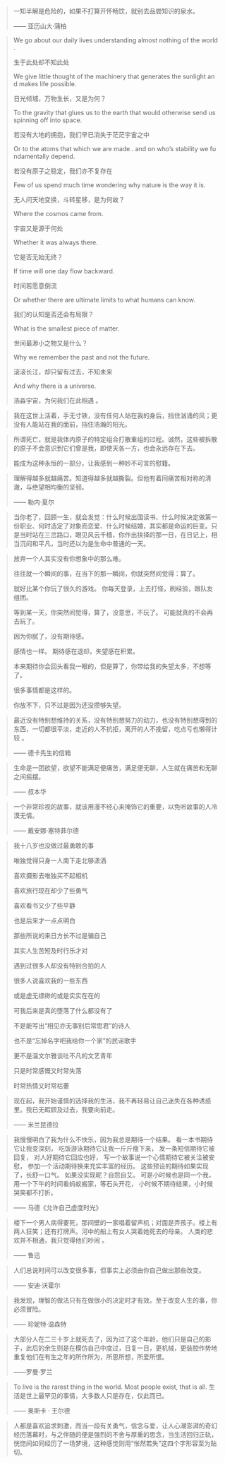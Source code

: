 > 一知半解是危险的，如果不打算开怀畅饮，就别去品尝知识的泉水。
>
> —— 亚历山大·蒲柏



> We go about our daily lives understanding almost nothing of the world.
>
>  生于此处却不知此处 
>
> We give little thought of the machinery that generates the sunlight and makes life possible.
>
>  日光倾城，万物生长，又是为何？ 
>
> To the gravity that glues us to the earth that would otherwise send us spinning off into space.
>
>  若没有大地的拥抱，我们早已消失于茫茫宇宙之中 
>
> Or to the atoms that which we are made.. and on who’s stability we fundamentally depend.
>
>  若没有原子之稳定，我们亦不复存在 
>
> Few of us spend much time wondering why nature is the way it is.
>
>  无人问天地变换，斗转星移，是为何故？
>
> Where the cosmos came from. 
>
> 宇宙又是源于何处
>
>  Whether it was always there.
>
>  它是否无始无终？
>
>  If time will one day flow backward.
>
>  时间若愿意倒流
>
>  Or whether there are ultimate limits to what humans can know. 
>
> 我们的认知是否还会有局限？
>
>  What is the smallest piece of matter.
>
>  世间最渺小之物又是什么？
>
>  Why we remember the past and not the future.
>
>  滚滚长江，却只留有过去，不知未来
>
>  And why there is a universe.
>
>  浩淼宇宙，为何我们在此相遇 。



> 我在这世上活着，手无寸铁，没有任何人站在我的身后，挡住汹涌的风；更没有人能站在我的面前，挡住浩瀚的阳光。



> 所谓死亡，就是我体内原子的特定组合打散重组的过程。诚然，这些被拆散的原子不会意识到它们曾是我，即使天各一方，也会永远存在下去。
>
> 能成为这种永恒的一部分，让我感到一种妙不可言的慰籍。



> 理解得越多就越痛苦。知道得越多就越撕裂。但他有着同痛苦相对称的清澈，与绝望相均衡的坚韧。
>
> —— 勒内·夏尔



> 当你老了，回顾一生，就会发觉：什么时候出国读书、什么时候决定做第一份职业、何时选定了对象而恋爱、什么时候结婚，其实都是命运的巨变。只是当时站在三岔路口，眼见风云千樯，你作出抉择的那一日，在日记上，相当沉闷和平凡，当时还以为是生命中普通的一天。 



> 放弃一个人其实没有你想象中的那么难。
>
> 往往就一个瞬间的事，在当下的那一瞬间，你就突然间觉得：算了。
>
> 就好比某个你玩了很久的游戏。
> 你每天登录，上去打怪，刷经验，跟队友组团。
>
> 等到某一天，你突然间觉得，算了，没意思，不玩了。
> 可能就真的不会再去玩了。
>
> 因为你腻了，没有期待感。
>
> 感情也一样。
> 期待感在退却，失望感在积累。
>
> 本来期待你会回头看我一眼的，但是算了，你带给我的失望太多，不想等了。
>
> 很多事情都是这样的。
>
> 你放不下，只不过是因为还没攒够失望。



> 最近没有特别想维持的关系，没有特别想努力的动力，也没有特别想得到的东西，一切都很平淡，走近的人不抗拒，离开的人不挽留，吃点亏也懒得计较 。
>
> —— 德卡先生的信箱 



> 生命是一团欲望，欲望不能满足便痛苦，满足便无聊，人生就在痛苦和无聊之间摇摆。 
>
> —— 叔本华 



>一个非常珍视的故事，就该用漫不经心来掩饰它的重要，以免听故事的人冷漠无情。 
>
>—— 戴安娜·塞特菲尔德 



> 我十八岁也没做过最勇敢的事
>
> 唯独觉得只身一人南下走北够潇洒
>
> 喜欢摄影去唯独买不起相机
>
> 喜欢旅行现在却少了些勇气
>
> 喜欢看书又少了些平静
>
> 也是后来才一点点明白
>
> 那些所说的来日方长不过是骗自己
>
> 其实人生苦短及时行乐才对
>
> 遇到过很多人却没有特别合拍的人
>
> 很多人说喜欢我的一些东西
>
> 或是虚无缥缈的或是实实在在的
>
> 可我后来是真的堕落了什么都没有了
>
> 不是能写出“相见亦无事别后常思君”的诗人
>
> 也不是“忘掉名字吧我给你一个家”的民谣歌手
>
> 更不是温文尔雅谈吐不凡的文艺青年
>
> 只是时常感慨又时常失落
>
> 时常热情又时常枯萎



> 现在起，我开始谨慎的选择我的生活，我不再轻易让自己迷失在各种诱惑里。我已无暇顾及过去，我要向前走。 
>
> —— 米兰昆德拉



> 我慢慢明白了我为什么不快乐，因为我总是期待一个结果。
> 看一本书期待它让我变深刻，
> 吃饭游泳期待它让我一斤斤瘦下来，
> 发一条短信期待它被回复，
> 对人好期待它回应也好，
> 写一个故事说一个心情期待它被关注被安慰，
> 参加一个活动期待换来充实丰富的经历。
> 这些预设的期待如果实现了，长舒一口气。
> 如果没实现昵？自怨自艾。
> 可是小时候也是同一个我，
> 用一个下午的时间看蚂蚁搬家，等石头开花，
> 小时候不期待结果，小时候哭笑都不打折。
>
>  —— 马德《允许自己虚度时光》 



> 楼下一个男人病得要死，那间壁的一家唱着留声机；对面是弄孩子。楼上有两人狂笑；还有打牌声。河中的船上有女人哭着她死去的母亲。 人类的悲欢并不相通，我只觉得他们吵闹 。
>
> —— 鲁迅



> 人们总说时间可以改变很多事，但事实上必须由你自己做出那些改变。
>
> —— 安迪·沃霍尔



>我发现，理智的做法只有在做很小的决定时才有效。至于改变人生的事，你必须冒险。
>
>—— 珍妮特·温森特



> 大部分人在二三十岁上就死去了，因为过了这个年龄，他们只是自己的影子，此后的余生则是在模仿自己中度过，日复一日，更机械，更装腔作势地重复他们在有生之年的所作所为，所思所想，所爱所恨。
>
> ——罗曼·罗兰



> To live is the rarest thing in the world. Most people exist, that is all. 
> 生活是世上最罕见的事情，大多数人只是存在，仅此而已。 
>
> —— 奥斯卡 · 王尔德



> 人都是喜欢追求刺激，而当一段有关勇气，信念与爱，让人心潮澎湃的奇幻经历落幕时，与之伴随的便是强烈的不舍与厚重的思念，当生活回归正轨，恍惚间如同经历了一场梦境，这种感觉则用“怅然若失”这四个字形容至为贴切。